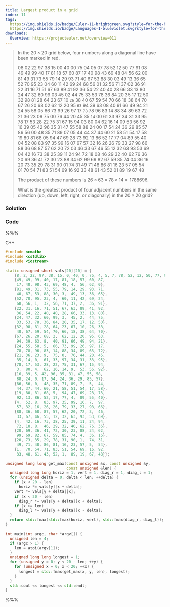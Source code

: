 ```yaml
---
title: Largest product in a grid
index: 11
tags:
  https://img.shields.io/badge/Euler-11-brightgreen.svg?style=for-the-badge: https://projecteuler.net/problem=11
  https://img.shields.io/badge/Languages-1-blueviolet.svg?style=for-the-badge:
downloads:
  Overview: https://projecteuler.net/overview=011
---
```


> In the $20\times 20$ grid below, four numbers along a diagonal line have been
> marked in red.
> 
> 08 02 22 97 38 15 00 40 00 75 04 05 07 78 52 12 50 77 91 08<br/>
> 49 49 99 40 17 81 18 57 60 87 17 40 98 43 69 48 04 56 62 00<br/>
> 81 49 31 73 55 79 14 29 93 71 40 67 53 88 30 03 49 13 36 65<br/>
> 52 70 95 23 04 60 11 42 69 24 68 56 01 32 56 71 37 02 36 91<br/>
> 22 31 16 71 51 67 63 89 41 92 36 54 22 40 40 28 66 33 13 80<br/>
> 24 47 32 60 99 03 45 02 44 75 33 53 78 36 84 20 35 17 12 50<br/>
> 32 98 81 28 64 23 67 10 ``26`` 38 40 67 59 54 70 66 18 38 64 70<br/>
> 67 26 20 68 02 62 12 20 95 ``63`` 94 39 63 08 40 91 66 49 94 21<br/>
> 24 55 58 05 66 73 99 26 97 17 ``78`` 78 96 83 14 88 34 89 63 72<br/>
> 21 36 23 09 75 00 76 44 20 45 35 ``14`` 00 61 33 97 34 31 33 95<br/>
> 78 17 53 28 22 75 31 67 15 94 03 80 04 62 16 14 09 53 56 92<br/>
> 16 39 05 42 96 35 31 47 55 58 88 24 00 17 54 24 36 29 85 57<br/>
> 86 56 00 48 35 71 89 07 05 44 44 37 44 60 21 58 51 54 17 58<br/>
> 19 80 81 68 05 94 47 69 28 73 92 13 86 52 17 77 04 89 55 40<br/>
> 04 52 08 83 97 35 99 16 07 97 57 32 16 26 26 79 33 27 98 66<br/>
> 88 36 68 87 57 62 20 72 03 46 33 67 46 55 12 32 63 93 53 69<br/>
> 04 42 16 73 38 25 39 11 24 94 72 18 08 46 29 32 40 62 76 36<br/>
> 20 69 36 41 72 30 23 88 34 62 99 69 82 67 59 85 74 04 36 16<br/>
> 20 73 35 29 78 31 90 01 74 31 49 71 48 86 81 16 23 57 05 54<br/>
> 01 70 54 71 83 51 54 69 16 92 33 48 61 43 52 01 89 19 67 48<br/>
> 
> The product of these numbers is $26 \times 63 \times 78 \times 14 = 1788696$.
> 
> What is the greatest product of four adjacent numbers in the same direction
> (up, down, left, right, or diagonally) in the $20\times 20$ grid?

### Solution

### Code

%%%

C++
```cpp
#include <cmath>
#include <cstdlib>
#include <iostream>

static unsigned short vals[20][20] = {
    {8, 2, 22, 97, 38, 15, 0, 40, 0, 75, 4, 5, 7, 78, 52, 12, 50, 77, 91, 8},
    {49, 49, 99, 40, 17, 81, 18, 57, 60, 87,
     17, 40, 98, 43, 69, 48, 4,  56, 62, 0},
    {81, 49, 31, 73, 55, 79, 14, 29, 93, 71,
     40, 67, 53, 88, 30, 3,  49, 13, 36, 65},
    {52, 70, 95, 23, 4,  60, 11, 42, 69, 24,
     68, 56, 1,  32, 56, 71, 37, 2,  36, 91},
    {22, 31, 16, 71, 51, 67, 63, 89, 41, 92,
     36, 54, 22, 40, 40, 28, 66, 33, 13, 80},
    {24, 47, 32, 60, 99, 3,  45, 2,  44, 75,
     33, 53, 78, 36, 84, 20, 35, 17, 12, 50},
    {32, 98, 81, 28, 64, 23, 67, 10, 26, 38,
     40, 67, 59, 54, 70, 66, 18, 38, 64, 70},
    {67, 26, 20, 68, 2,  62, 12, 20, 95, 63,
     94, 39, 63, 8,  40, 91, 66, 49, 94, 21},
    {24, 55, 58, 5,  66, 73, 99, 26, 97, 17,
     78, 78, 96, 83, 14, 88, 34, 89, 63, 72},
    {21, 36, 23, 9,  75, 0,  76, 44, 20, 45,
     35, 14, 0,  61, 33, 97, 34, 31, 33, 95},
    {78, 17, 53, 28, 22, 75, 31, 67, 15, 94,
     3,  80, 4,  62, 16, 14, 9,  53, 56, 92},
    {16, 39, 5, 42, 96, 35, 31, 47, 55, 58,
     88, 24, 0, 17, 54, 24, 36, 29, 85, 57},
    {86, 56, 0,  48, 35, 71, 89, 7,  5,  44,
     44, 37, 44, 60, 21, 58, 51, 54, 17, 58},
    {19, 80, 81, 68, 5,  94, 47, 69, 28, 73,
     92, 13, 86, 52, 17, 77, 4,  89, 55, 40},
    {4,  52, 8,  83, 97, 35, 99, 16, 7,  97,
     57, 32, 16, 26, 26, 79, 33, 27, 98, 66},
    {88, 36, 68, 87, 57, 62, 20, 72, 3,  46,
     33, 67, 46, 55, 12, 32, 63, 93, 53, 69},
    {4,  42, 16, 73, 38, 25, 39, 11, 24, 94,
     72, 18, 8,  46, 29, 32, 40, 62, 76, 36},
    {20, 69, 36, 41, 72, 30, 23, 88, 34, 62,
     99, 69, 82, 67, 59, 85, 74, 4,  36, 16},
    {20, 73, 35, 29, 78, 31, 90, 1,  74, 31,
     49, 71, 48, 86, 81, 16, 23, 57, 5,  54},
    {1,  70, 54, 71, 83, 51, 54, 69, 16, 92,
     33, 48, 61, 43, 52, 1,  89, 19, 67, 48}};

unsigned long long get_max(const unsigned &x, const unsigned &y,
                           const unsigned &len) {
  unsigned long long horiz = 1, vert = 1, diag_r = 1, diag_l = 1;
  for (unsigned delta = 0; delta < len; ++delta) {
    if (x < 20 - len)
      horiz *= vals[y][x + delta];
    vert *= vals[y + delta][x];
    if (x < 20 - len)
      diag_r *= vals[y + delta][x + delta];
    if (x >= len)
      diag_l *= vals[y + delta][x - delta];
  }
  return std::fmax(std::fmax(horiz, vert), std::fmax(diag_r, diag_l));
}

int main(int argc, char *argv[]) {
  unsigned len = 4;
  if (argc > 1) {
    len = atoi(argv[1]);
  }
  unsigned long long longest = 1;
  for (unsigned y = 0; y < 20 - len; ++y) {
    for (unsigned x = 0; x < 20; ++x) {
      longest = std::fmax(get_max(x, y, len), longest);
    }
  }
  std::cout << longest << std::endl;
}
```

%%%
